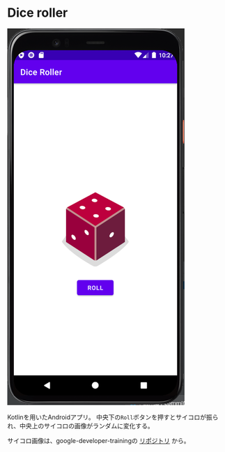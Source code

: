 # Dice roller

![screenshot](screenshot.png)

Kotlinを用いたAndroidアプリ。
中央下の`Roll`ボタンを押すとサイコロが振られ、中央上のサイコロの画像がランダムに変化する。

サイコロ画像は、google-developer-trainingの [リポジトリ](https://github.com/google-developer-training/android-basics-kotlin-dice-roller-with-images-app-solution/) から。
